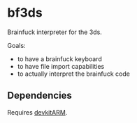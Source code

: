 # bf3ds
Brainfuck interpreter for the 3ds.

Goals:
 - to have a brainfuck keyboard
 - to have file import capabilities
 - to actually interpret the brainfuck code

## Dependencies
Requires [devkitARM](http://devkitpro.org/wiki/Getting_Started/devkitARM).
